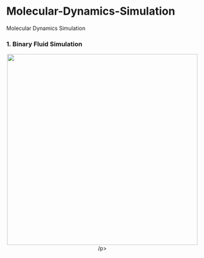 # Molecular-Dynamics-Simulation
Molecular Dynamics Simulation

### 1. Binary Fluid Simulation

<p align="center">
    <img src="https://github.com/sleipnir029/Molecular-Dynamics-Simulation/blob/main/BinaryFluid/movies/binaryfluid.gif" width="500" height="500"/>
/p>